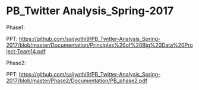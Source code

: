 # PB_Twitter Analysis_Spring-2017

Phase1:

PPT:
https://github.com/saijyothi9/PB_Twitter-Analysis_Spring-2017/blob/master/Documentation/Principles%20of%20Big%20Data%20Project-Team14.pdf

Phase2:

PPT:
https://github.com/saijyothi9/PB_Twitter-Analysis_Spring-2017/blob/master/Phase2/Documentation/PB_phase2.pdf
